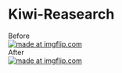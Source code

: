 # Kiwi-Reasearch
Before <br>
<a href="https://imgflip.com/gif/3lr8ou"><img src="https://i.imgflip.com/3lr8ou.gif" title="made at imgflip.com"/></a> <br>
After <br>
<a href="https://imgflip.com/gif/3lr8zz"><img src="https://i.imgflip.com/3lr8zz.gif" title="made at imgflip.com"/></a> <br>
